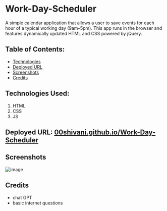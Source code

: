 # Work-Day-Scheduler
A simple calendar application that allows a user to save events for each hour of a typical working day (9am–5pm). This app runs in the browser and features dynamically updated HTML and CSS powered by jQuery.

## Table of Contents:
- [Technologies](#Technologies)
- [Deployed URL](#Deployed-URL)
- [Screenshots](#Screenshots)
- [Credits](#Credits)

## Technologies Used: 
1. HTML
2. CSS
3. JS

## Deployed URL: [00shivani.github.io/Work-Day-Scheduler](https://00shivani.github.io/Work-Day-Scheduler/)

## Screenshots
![image](https://github.com/00shivani/Work-Day-Scheduler/assets/126500106/6c61760e-f348-40d9-af18-b8d9238d4dd2)

## Credits
- chat GPT
- basic internet questions
